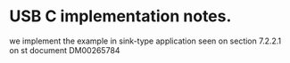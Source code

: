 # USB C implementation notes.
we implement the example in sink-type application seen on section 7.2.2.1 on st document DM00265784
